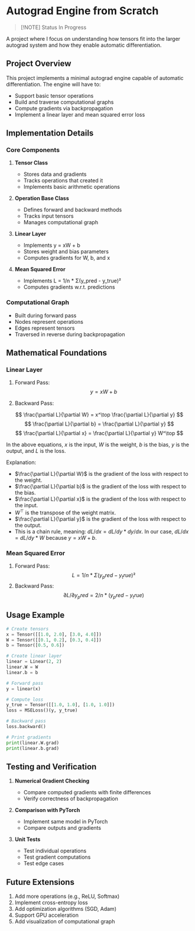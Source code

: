 # Autograd Engine from Scratch

> [!NOTE] Status
> In Progress

A project where I focus on understanding how tensors fit into the larger autograd system and how they enable automatic differentiation.

## Project Overview
This project implements a minimal autograd engine capable of automatic differentiation. The engine will have to:
- Support basic tensor operations
- Build and traverse computational graphs
- Compute gradients via backpropagation
- Implement a linear layer and mean squared error loss

## Implementation Details

### Core Components
1. **Tensor Class**
   - Stores data and gradients
   - Tracks operations that created it
   - Implements basic arithmetic operations

2. **Operation Base Class**
   - Defines forward and backward methods
   - Tracks input tensors
   - Manages computational graph

3. **Linear Layer**
   - Implements y = xW + b
   - Stores weight and bias parameters
   - Computes gradients for W, b, and x

4. **Mean Squared Error**
   - Implements L = 1/n * Σ(y_pred - y_true)²
   - Computes gradients w.r.t. predictions

### Computational Graph
- Built during forward pass
- Nodes represent operations
- Edges represent tensors
- Traversed in reverse during backpropagation

## Mathematical Foundations

### Linear Layer
1. Forward Pass:
   $$
   y = xW + b
   $$

2. Backward Pass:

$$
\frac{\partial L}{\partial W} = x^\top \frac{\partial L}{\partial y}   
$$
$$
\frac{\partial L}{\partial b} = \frac{\partial L}{\partial y}
$$
$$
\frac{\partial L}{\partial x} = \frac{\partial L}{\partial y} W^\top
$$

In the above equations, $x$ is the input, $W$ is the weight, $b$ is the bias, $y$ is the output, and $L$ is the loss.

Explanation:
- $\frac{\partial L}{\partial W}$ is the gradient of the loss with respect to the weight.
- $\frac{\partial L}{\partial b}$ is the gradient of the loss with respect to the bias.
- $\frac{\partial L}{\partial x}$ is the gradient of the loss with respect to the input.
- $W^\top$ is the transpose of the weight matrix.
- $\frac{\partial L}{\partial y}$ is the gradient of the loss with respect to the output.
- This is a chain rule, meaning: $dL/dx = dL/dy * dy/dx$. In our case, $dL/dx = dL/dy * W$ because $y = xW + b$.

### Mean Squared Error
1. Forward Pass:
   $$
   L = 1/n * Σ(y_pred - y_true)²
   $$
2. Backward Pass:
   $$
   ∂L/∂y_pred = 2/n * (y_pred - y_true)
   $$

## Usage Example

```python
# Create tensors
x = Tensor([[1.0, 2.0], [3.0, 4.0]])
W = Tensor([[0.1, 0.2], [0.3, 0.4]])
b = Tensor([0.5, 0.6])

# Create linear layer
linear = Linear(2, 2)
linear.W = W
linear.b = b

# Forward pass
y = linear(x)

# Compute loss
y_true = Tensor([[1.0, 1.0], [1.0, 1.0]])
loss = MSELoss()(y, y_true)

# Backward pass
loss.backward()

# Print gradients
print(linear.W.grad)
print(linear.b.grad)
```

## Testing and Verification
1. **Numerical Gradient Checking**
   - Compare computed gradients with finite differences
   - Verify correctness of backpropagation

2. **Comparison with PyTorch**
   - Implement same model in PyTorch
   - Compare outputs and gradients

3. **Unit Tests**
   - Test individual operations
   - Test gradient computations
   - Test edge cases

## Future Extensions
1. Add more operations (e.g., ReLU, Softmax)
2. Implement cross-entropy loss
3. Add optimization algorithms (SGD, Adam)
4. Support GPU acceleration
5. Add visualization of computational graph
